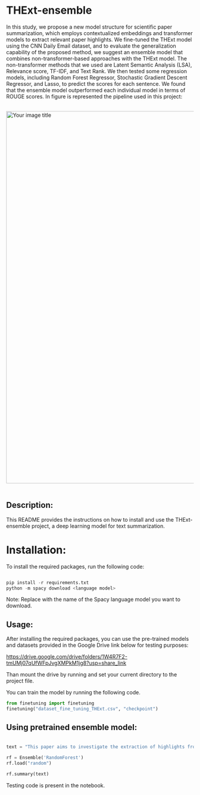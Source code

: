 # THExt-ensemble
In this study, we propose a new model structure for scientific paper summarization, which employs contextualized embeddings and transformer models to extract relevant paper highlights. We fine-tuned the THExt model using the CNN Daily Email dataset, and to evaluate the generalization capability of the proposed method, we suggest an ensemble model that combines non-transformer-based approaches with the THExt model. The non-transformer methods that we used are Latent Semantic Analysis (LSA), Relevance score, TF-IDF, and Text Rank. We then tested some regression models, including Random Forest Regressor, Stochastic Gradient Descent Regressor, and Lasso, to predict the scores for each sentence. We found that the ensemble model outperformed each individual model in terms of ROUGE scores. 
In figure is represented the pipeline used in this project:<br/>
<br/>



<img src="https://user-images.githubusercontent.com/75221419/219881132-dbe19594-b248-491d-807a-92aba361b320.jpg" alt="Your image title" width="1000"/>


<br/>
<br/>


## Description:
This README provides the instructions on how to install and use the THExt-ensemble project, a deep learning model for text summarization.


# Installation:
To install the required packages, run the following code:

```python

pip install -r requirements.txt
python -m spacy download <language model>
```
Note: Replace <language model> with the name of the Spacy language model you want to download.

## Usage:
After installing the required packages, you can use the pre-trained models and datasets provided in the Google Drive link below for testing purposes:

https://drive.google.com/drive/folders/1W4R7F2-tmUMj07qUfWFpJvgXMPkM1jg8?usp=share_link
  
Than mount the drive by running and set your current directory to the project file.

You can train the model by running the following code.
```python
from finetuning import finetuning
finetuning("dataset_fine_tuning_THExt.csv", "checkpoint") 
```
  
## Using pretrained ensemble model:
```python
  
text = "This paper aims to investigate the extraction of highlights from text utilizing an extractive sentence-based summarization approach. The proposed methodology involves the application of the Transformer-based Highlights Extractor (THExt) model that utilizes contextualized embeddings and transformer models to extract significant paper highlights. The THExt model is fine-tuned using the CNN Daily Email dataset to assess the generalization capability of the proposed method. Additionally, our study proposes an ensemble model that combines non-transformer-based techniques with the THExt model to enhance its effectiveness."
  
rf = Ensemble('RandomForest')
rf.load("random")

rf.summary(text)
```
  
Testing code is present in the notebook.
  














































